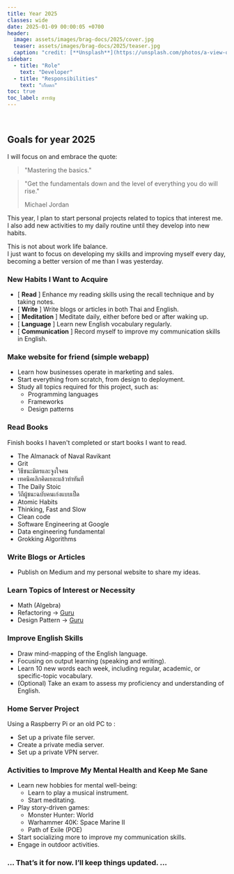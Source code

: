```yaml
---
title: Year 2025
classes: wide
date: 2025-01-09 00:00:05 +0700
header:
  image: assets/images/brag-docs/2025/cover.jpg
  teaser: assets/images/brag-docs/2025/teaser.jpg
  caption: "credit: [**Unsplash**](https://unsplash.com/photos/a-view-of-a-mountain-covered-in-clouds-VgNEZJ3JxvY)"
sidebar:
  - title: "Role"
    text: "Developer"
  - title: "Responsibilities"
    text: "เก็บตก"
toc: true
toc_label: สารบัญ
---
```

<br>

## Goals for year 2025

I will focus on and embrace the quote: 

> "Mastering the basics."   

> "Get the fundamentals down and the level of everything you do will rise."
>
> Michael Jordan

This year, I plan to start personal projects related to topics that interest me.   
I also add new activities to my daily routine until they develop into new habits.   

This is not about work life balance.   
I just want to focus on developing my skills and improving myself every day,   
becoming a better version of me than I was yesterday.   

### New Habits I Want to Acquire
- [ __Read__ ] Enhance my reading skills using the recall technique and by taking notes.
- [ __Write__ ] Write blogs or articles in both Thai and English.
- [ __Meditation__ ] Meditate daily, either before bed or after waking up.
- [ __Language__ ] Learn new English vocabulary regularly.
- [ __Communication__ ] Record myself to improve my communication skills in English.

### Make website for friend (simple webapp)
- Learn how businesses operate in marketing and sales.
- Start everything from scratch, from design to deployment.
- Study all topics required for this project, such as:
  - Programming languages
  - Frameworks
  - Design patterns

### Read Books
Finish books I haven't completed or start books I want to read.
- The Almanack of Naval Ravikant
- Grit
- วิธีชนะมิตรและจูงใจคน
- เทคนิคเลิกคิดเยอะแล้วทำทันที
- The Daily Stoic
- วิถีผู้ชนะฉบับคนเก่งแบบเป็ด
- Atomic Habits
- Thinking, Fast and Slow
- Clean code
- Software Engineering at Google
- Data engineering fundamental
- Grokking Algorithms

### Write Blogs or Articles 
- Publish on Medium and my personal website to share my ideas.

### Learn Topics of Interest or Necessity
- Math (Algebra)
- Refactoring -> [Guru](https://refactoring.guru/refactoring)
- Design Pattern -> [Guru](https://refactoring.guru/design-patterns)

### Improve English Skills
- Draw mind-mapping of the English language.
- Focusing on output learning (speaking and writing).
- Learn 10 new words each week, including regular, academic, or specific-topic vocabulary.
- (Optional) Take an exam to assess my proficiency and understanding of English.

### Home Server Project
Using a Raspberry Pi or an old PC to :
- Set up a private file server.
- Create a private media server.
- Set up a private VPN server.

### Activities to Improve My Mental Health and Keep Me Sane
- Learn new hobbies for mental well-being:
  - Learn to play a musical instrument.
  - Start meditating.
- Play story-driven games:
  - Monster Hunter: World
  - Warhammer 40K: Space Marine II
  - Path of Exile (POE)
- Start socializing more to improve my communication skills.
- Engage in outdoor activities.

### ... That’s it for now. I’ll keep things updated. ...